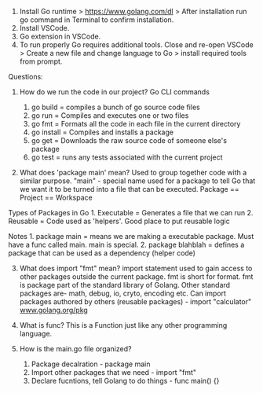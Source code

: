 1. Install Go runtime > https://www.golang.com/dl > After installation run go command in Terminal to confirm installation.
2. Install VSCode.
3. Go extension in VSCode.
4. To run properly Go requires additional tools. Close and re-open VSCode > Create a new file and change language to Go > install required tools from prompt.

Questions:
1. How do we run the code in our project?
Go CLI commands
    1. go build = compiles a bunch of go source code files
    2. go run = Compiles and executes one or two files
    3. go fmt = Formats all the code in each file in the current directory
    4. go install = Compiles and installs a package
    5. go get = Downloads the raw source code of someone else's package
    6. go test = runs any tests associated with the current project

2. What does 'package main' mean?
Used to group together code with a similar purpose.
"main" - special name used for a package to tell Go that we want it to be turned into a file that can be executed.
Package == Project == Workspace 

Types of Packages in Go
    1. Executable = Generates a file that we can run
    2. Reusable = Code used as 'helpers'. Good place to put reusable logic

Notes
    1. package main = means we are making a executable package. Must have a func called main. main is special.
    2. package blahblah = defines a package that can be used as a dependency (helper code)

3. What does import "fmt" mean?
import statement used to gain access to other packages outside the current package.
fmt is short for format. fmt is package part of the standard library of Golang. Other standard packages are- math, debug, io, cryto, encoding etc.
Can import packages authored by others (reusable packages) - import "calculator"
www.golang.org/pkg

4. What is func?
This is a Function just like any other programming language.

5. How is the main.go file organized?
    1. Package decalration - package main
    2. Import other packages that we need - import "fmt"
    3. Declare fucntions, tell Golang to do things - func main() {}
